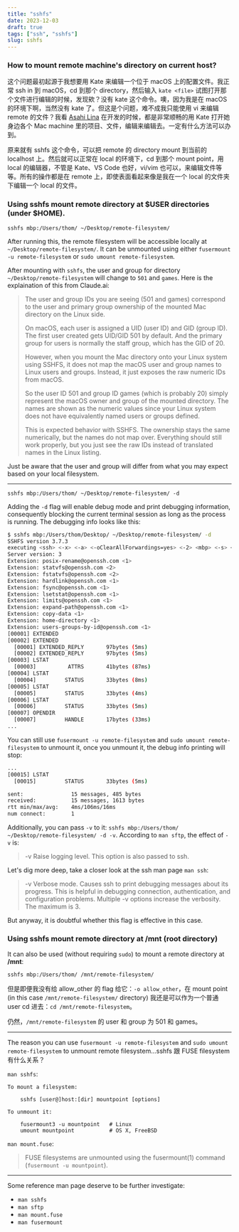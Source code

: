 ```yaml
---
title: "sshfs"
date: 2023-12-03
draft: true
tags: ["ssh", "sshfs"]
slug: sshfs
---
```


### How to mount remote machine's directory on current host?

这个问题最初起源于我想要用 Kate 来编辑一个位于 macOS 上的配置文件。我正常 ssh in 到 macOS，cd 到那个 directory，然后输入 `kate <file>` 试图打开那个文件进行编辑的时候，发现欸？没有 kate 这个命令。噢，因为我是在 macOS 的环境下啊，当然没有 kate 了。但这是个问题，难不成我只能使用 vi 来编辑 remote 的文件？我看 [Asahi Lina](https://www.youtube.com/@AsahiLina) 在开发的时候，都是非常顺畅的用 Kate 打开她身边各个 Mac machine 里的项目、文件，编辑来编辑去。一定有什么方法可以办到。

原来就有 sshfs 这个命令，可以把 remote 的 directory mount 到当前的 localhost 上。然后就可以正常在 local 的环境下，cd 到那个 mount point，用 local 的编辑器，不管是 Kate、VS Code 也好，vi/vim 也可以，来编辑文件等等。所有的操作都是在 remote 上，即使表面看起来像是我在一个 local 的文件夹下编辑一个 local 的文件。

### Using sshfs mount remote directory at $USER directories (under $HOME).

```
sshfs mbp:/Users/thom/ ~/Desktop/remote-filesystem/
```

After running this, the remote filesystem will be accessible locally at `~/Desktop/remote-filesystem/`. It can be unmounted using either `fusermount -u remote-filesystem` or `sudo umount remote-filesystem`.

After mounting with `sshfs`, the user and group for directory `~/Desktop/remote-filesystem` will change to `501` and `games`. Here is the explaination of this from Claude.ai:

> The user and group IDs you are seeing (501 and games) correspond to the user and primary group ownership of the mounted Mac directory on the Linux side.
>
> On macOS, each user is assigned a UID (user ID) and GID (group ID). The first user created gets UID/GID 501 by default. And the primary group for users is normally the staff group, which has the GID of 20.
>
> However, when you mount the Mac directory onto your Linux system using SSHFS, it does not map the macOS user and group names to Linux users and groups. Instead, it just exposes the raw numeric IDs from macOS.
>
> So the user ID 501 and group ID games (which is probably 20) simply represent the macOS owner and group of the mounted directory. The names are shown as the numeric values since your Linux system does not have equivalently named users or groups defined.
>
> This is expected behavior with SSHFS. The ownership stays the same numerically, but the names do not map over. Everything should still work properly, but you just see the raw IDs instead of translated names in the Linux listing.

Just be aware that the user and group will differ from what you may expect based on your local filesystem.

---

```
sshfs mbp:/Users/thom/ ~/Desktop/remote-filesystem/ -d
```

Adding the `-d` flag will enable debug mode and print debugging information, consequently blocking the current terminal session as long as the process is running. The debugging info looks like this:

```sh
$ sshfs mbp:/Users/thom/Desktop/ ~/Desktop/remote-filesystem/ -d
SSHFS version 3.7.3
executing <ssh> <-x> <-a> <-oClearAllForwardings=yes> <-2> <mbp> <-s> <sftp>
Server version: 3
Extension: posix-rename@openssh.com <1>
Extension: statvfs@openssh.com <2>
Extension: fstatvfs@openssh.com <2>
Extension: hardlink@openssh.com <1>
Extension: fsync@openssh.com <1>
Extension: lsetstat@openssh.com <1>
Extension: limits@openssh.com <1>
Extension: expand-path@openssh.com <1>
Extension: copy-data <1>
Extension: home-directory <1>
Extension: users-groups-by-id@openssh.com <1>
[00001] EXTENDED
[00002] EXTENDED
  [00001] EXTENDED_REPLY       97bytes (5ms)
  [00002] EXTENDED_REPLY       97bytes (5ms)
[00003] LSTAT
  [00003]          ATTRS       41bytes (87ms)
[00004] LSTAT
  [00004]         STATUS       33bytes (8ms)
[00005] LSTAT
  [00005]         STATUS       33bytes (4ms)
[00006] LSTAT
  [00006]         STATUS       33bytes (5ms)
[00007] OPENDIR
  [00007]         HANDLE       17bytes (33ms)
...
```

You can still use `fusermount -u remote-filesystem` and `sudo umount remote-filesystem` to unmount it, once you unmount it, the debug info printing will stop:

```sh
...
[00015] LSTAT
  [00015]         STATUS       33bytes (5ms)

sent:               15 messages, 485 bytes
received:           15 messages, 1613 bytes
rtt min/max/avg:    4ms/106ms/16ms
num connect:        1
```

Additionally, you can pass `-v` to it: `sshfs mbp:/Users/thom/ ~/Desktop/remote-filesystem/ -d -v`. According to `man sftp`, the effect of `-v` is:

> -v  Raise logging level.  This option is also passed to ssh.

Let's dig more deep, take a closer look at the ssh man page `man ssh`:

> -v  Verbose mode.  Causes ssh to print debugging messages about its progress.  This is helpful in debugging connection, authentication, and configuration problems.  Multiple -v options increase the verbosity.  The maximum is 3.

But anyway, it is doubtful whether this flag is effective in this case.

### Using sshfs mount remote directory at /mnt (root directory)

It can also be used (without requiring `sudo`) to mount a remote directory at **/mnt**:

```
sshfs mbp:/Users/thom/ /mnt/remote-filesystem/
```

但是即便我没有给 allow_other 的 flag 给它：`-o allow_other`，在 mount point (in this case `/mnt/remote-filesystem/` directory) 我还是可以作为一个普通 user cd 进去：`cd /mnt/remote-filesystem`。

仍然，`/mnt/remote-filesystem` 的 user 和 group 为 501 和 games。

---

The reason you can use `fusermount -u remote-filesystem` and `sudo umount remote-filesystem` to unmount remote filesystem...sshfs 跟 FUSE filesystem 有什么关系？

`man sshfs`:

```
To mount a filesystem:

    sshfs [user@]host:[dir] mountpoint [options]

To unmount it:

    fusermount3 -u mountpoint   # Linux
    umount mountpoint           # OS X, FreeBSD
```

`man mount.fuse`:

> FUSE filesystems are unmounted using the fusermount(1) command (`fusermount -u mountpoint`).

---

Some reference man page deserve to be further investigate:

- `man sshfs`
- `man sftp`
- `man mount.fuse`
- `man fusermount`
